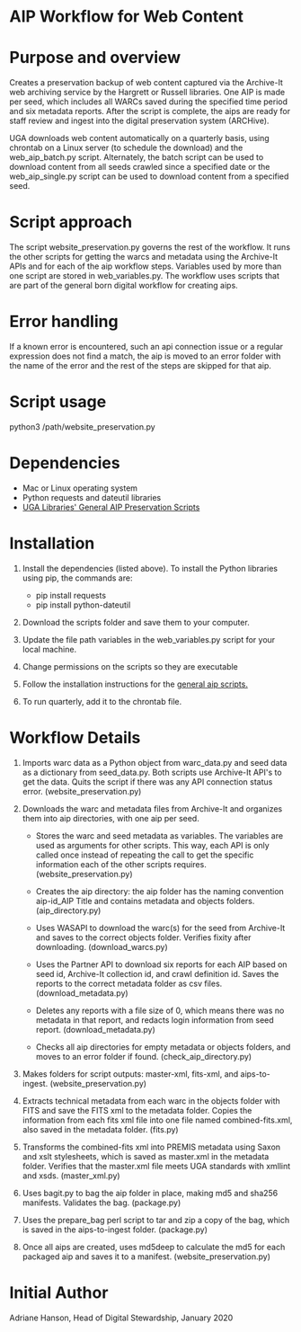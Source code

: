 # AIP Workflow for Web Content

# Purpose and overview
Creates a preservation backup of web content captured via the Archive-It web archiving service by the Hargrett or Russell libraries. One AIP is made per seed, which includes all WARCs saved during the specified time period and six metadata reports. After the script is complete, the aips are ready for staff review and ingest into the digital preservation system (ARCHive).

UGA downloads web content automatically on a quarterly basis, using chrontab on a Linux server (to schedule the download) and the web_aip_batch.py script. Alternately, the batch script can be used to download content from all seeds crawled since a specified date or the web_aip_single.py script can be used to download content from a specified seed.  

# Script approach
The script website_preservation.py governs the rest of the workflow. It runs the other scripts for getting the warcs and metadata using the Archive-It APIs and for each of the aip workflow steps. Variables used by more than one script are stored in web_variables.py. The workflow uses scripts that are part of the general born digital workflow for creating aips.
 
# Error handling
If a known error is encountered, such an api connection issue or a regular expression does not find a match, the aip is moved to an error folder with the name of the error and the rest of the steps are skipped for that aip. 

# Script usage
python3 /path/website_preservation.py

# Dependencies
* Mac or Linux operating system
* Python requests and dateutil libraries
* [UGA Libraries' General AIP Preservation Scripts](https://github.com/uga-libraries/general-aip)

# Installation
1. Install the dependencies (listed above).  To install the Python libraries using pip, the commands are:
    * pip install requests
    * pip install python-dateutil
    
    
2. Download the scripts folder and save them to your computer.
3. Update the file path variables in the web_variables.py script for your local machine.
4. Change permissions on the scripts so they are executable
5. Follow the installation instructions for the [general aip scripts.](https://github.com/uga-libraries/general-aip)
6. To run quarterly, add it to the chrontab file.

# Workflow Details

1. Imports warc data as a Python object from warc_data.py and seed data as a dictionary from seed_data.py. Both scripts use Archive-It API's to get the data. Quits the script if there was any API connection status error. (website_preservation.py)


2. Downloads the warc and metadata files from Archive-It and organizes them into aip directories, with one aip per seed.

    * Stores the warc and seed metadata as variables. The variables are used as arguments for other scripts. This way, each API is only called once instead of repeating the call to get the specific information each of the other scripts requires. (website_preservation.py)

    * Creates the aip directory: the aip folder has the naming convention aip-id_AIP Title and contains metadata and objects folders. (aip_directory.py)

    * Uses WASAPI to download the warc(s) for the seed from Archive-It and saves to the correct objects folder. Verifies fixity after downloading. (download_warcs.py)

    * Uses the Partner API to download six reports for each AIP based on seed id, Archive-It collection id, and crawl definition id. Saves the reports to the correct metadata folder as csv files. (download_metadata.py)

    * Deletes any reports with a file size of 0, which means there was no metadata in that report, and redacts login information from seed report. (download_metadata.py)

    * Checks all aip directories for empty metadata or objects folders, and moves to an error folder if found. (check_aip_directory.py)

3. Makes folders for script outputs: master-xml, fits-xml, and aips-to-ingest. (website_preservation.py)

4. Extracts technical metadata from each warc in the objects folder with FITS and save the FITS xml to the metadata folder. Copies the information from each fits xml file into one file named combined-fits.xml, also saved in the metadata folder. (fits.py)

5. Transforms the combined-fits xml into PREMIS metadata using Saxon and xslt stylesheets, which is saved as master.xml in the metadata folder. Verifies that the master.xml file meets UGA standards with xmllint and xsds. (master_xml.py)

6. Uses bagit.py to bag the aip folder in place, making md5 and sha256 manifests. Validates the bag. (package.py)

7. Uses the prepare_bag perl script to tar and zip a copy of the bag, which is saved in the aips-to-ingest folder. (package.py)

8. Once all aips are created, uses md5deep to calculate the md5 for each packaged aip and saves it to a manifest. (website_preservation.py)

# Initial Author
Adriane Hanson, Head of Digital Stewardship, January 2020
